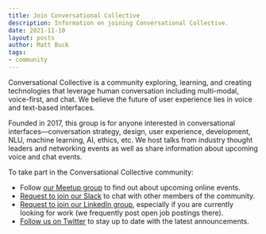 ```yaml
---
title: Join Conversational Collective
description: Information on joining Conversational Collective.
date: 2021-11-10
layout: posts
author: Matt Buck
tags:
- community
---
```


Conversational Collective is a community exploring, learning, and creating technologies that leverage human conversation including multi-modal, voice-first, and chat. We believe the future of user experience lies in voice and text-based interfaces.

Founded in 2017, this group is for anyone interested in conversational interfaces—conversation strategy, design, user experience, development, NLU, machine learning, AI, ethics, etc. We host talks from industry thought leaders and networking events as well as share information about upcoming voice and chat events.

To take part in the Conversational Collective community:

* Follow <a href="https://www.meetup.com/ConvoCollective/" target="_blank">our Meetup group</a> to find out about upcoming online events.
* <a href="https://forms.clickup.com/f/a3jv0-1300/T0T10650YMZJSZYWKG" target="_blank">Request to join our Slack</a> to chat with other members of the community.
* <a href="https://www.linkedin.com/groups/12333917/" target="_blank">Request to join our LinkedIn group</a>, especially if you are currently looking for work (we frequently post open job postings there).
* <a href="https://twitter.com/ConvoCollective/" target="_blank">Follow us on Twitter</a> to stay up to date with the latest announcements.





